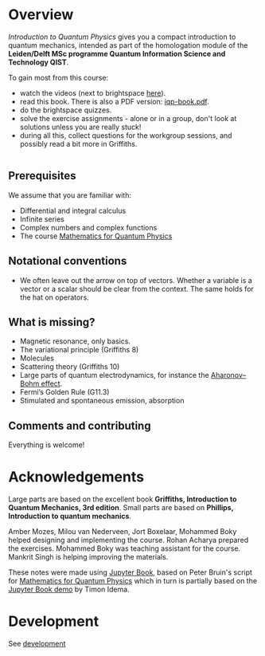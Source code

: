# Overview

*Introduction to Quantum Physics* gives you a compact introduction to quantum mechanics, intended as part of the homologation module of the **Leiden/Delft MSc programme Quantum Information Science and Technology QIST**.

To gain most from this course:
* watch the videos (next to brightspace [here](https://surfdrive.surf.nl/files/index.php/s/3o7NIf6XENYnvyH)).
* read this book. There is also a PDF version: [iqp-book.pdf](https://quphotonics.org/qist/iqp/iqp-book/iqp-book.pdf).
* do the brightspace quizzes.
* solve the exercise assignments - alone or in a group, don't look at solutions unless you are really stuck!
* during all this, collect questions for the workgroup sessions, and possibly read a bit more in Griffiths.

<!-- make deeper but https://github.com/executablebooks/jupyter-book/issues/1131 -->
```{tableofcontents}
```

## Prerequisites

We assume that you are familiar with:

- Differential and integral calculus
- Infinite series
- Complex numbers and complex functions
- The course [Mathematics for Quantum Physics](https://pub.math.leidenuniv.nl/~bruinpj/MQP/)

## Notational conventions

* We often leave out the arrow on top of vectors. Whether a variable is a vector or a scalar should be clear from the context. The same holds for the hat on operators.

## What is missing?

* Magnetic resonance, only basics.
* The variational principle (Griffiths 8)
* Molecules
* Scattering theory (Griffiths 10)
* Large parts of quantum electrodynamics, for instance the [Aharonov–Bohm effect](https://en.wikipedia.org/wiki/Aharonov%E2%80%93Bohm_effect).
* Fermi’s Golden Rule (G11.3)
* Stimulated and spontaneous emission, absorption

## Comments and contributing

Everything is welcome!

# Acknowledgements

Large parts are based on the excellent book **Griffiths, Introduction to Quantum Mechanics, 3rd edition**. Small parts are based on **Phillips, Introduction to quantum mechanics**.

Amber Mozes, Milou van Nederveen, Jort Boxelaar, Mohammed Boky helped designing and implementing the course. Rohan Acharya prepared the exercises. Mohammed Boky was teaching assistant for the course. Mankrit Singh is helping improving the materials.

These notes were made using [Jupyter Book](https://jupyterbook.org/), based on Peter Bruin's script for [Mathematics for Quantum Physics](https://pub.math.leidenuniv.nl/~bruinpj/MQP/) which in turn is partially based on the [Jupyter
Book demo](https://idemalab.tudelft.nl/jupyterbookdemo/) by Timon
Idema.

# Development

See [development](./development.md)
